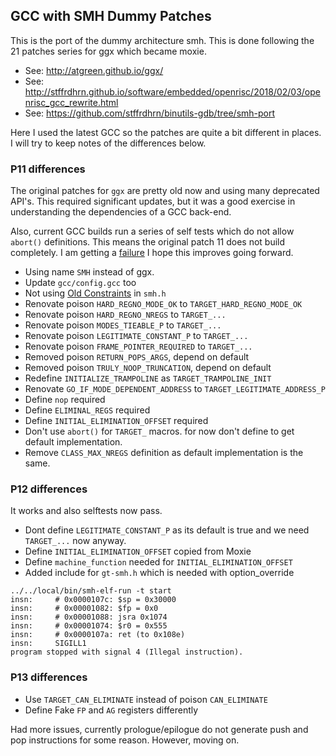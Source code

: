 ## GCC with SMH Dummy Patches

This is the port of the dummy architecture smh.  This is done following the
21 patches series for ggx which became moxie.

 - See: http://atgreen.github.io/ggx/
 - See: http://stffrdhrn.github.io/software/embedded/openrisc/2018/02/03/openrisc_gcc_rewrite.html
 - See: https://github.com/stffrdhrn/binutils-gdb/tree/smh-port

Here I used the latest GCC so the patches are quite a bit different in
places.  I will try to keep notes of the differences below.

### P11 differences

The original patches for `ggx` are pretty old now and using many deprecated
API's.  This required significant updates, but it was a good exercise in understanding the dependencies
of a GCC back-end.

Also, current GCC builds run a series of self tests which do not allow `abort()`
definitions.  This means the original patch 11 does not build completely. I am
getting a
[failure](https://gist.github.com/stffrdhrn/b40c87a56b7be1c6bd8adae26043adea) I
hope this improves going forward.

 - Using name `SMH` instead of ggx.
 - Update `gcc/config.gcc` too
 - Not using [Old  Constraints](https://gcc.gnu.org/onlinedocs/gcc-4.9.4/gccint/Old-Constraints.html)
in `smh.h`
 - Renovate poison `HARD_REGNO_MODE_OK` to `TARGET_HARD_REGNO_MODE_OK`
 - Renovate poison `HARD_REGNO_NREGS` to `TARGET_...`
 - Renovate poison `MODES_TIEABLE_P` to `TARGET_...`
 - Renovate poison `LEGITIMATE_CONSTANT_P` to `TARGET_...`
 - Renovate poison `FRAME_POINTER_REQUIRED` to `TARGET_...`
 - Removed poison `RETURN_POPS_ARGS`, depend on default
 - Removed poison `TRULY_NOOP_TRUNCATION`, depend on default
 - Redefine `INITIALIZE_TRAMPOLINE` as `TARGET_TRAMPOLINE_INIT`
 - Renovate `GO_IF_MODE_DEPENDENT_ADDRESS` to `TARGET_LEGITIMATE_ADDRESS_P`
 - Define `nop` required
 - Define `ELIMINAL_REGS` required
 - Define `INITIAL_ELIMINATION_OFFSET` required 
 - Don't use `abort()` for `TARGET_` macros.  for now don't define to get default implementation.
 - Remove `CLASS_MAX_NREGS` definition as default implementation is the same.

### P12 differences

It works and also selftests now pass.

 - Dont define `LEGITIMATE_CONSTANT_P` as its default is true and we need
   `TARGET_...` now anyway.
 - Define `INITIAL_ELIMINATION_OFFSET` copied from Moxie
 - Define `machine_function` needed for `INITIAL_ELIMINATION_OFFSET`
 - Added include for `gt-smh.h` which is needed with option_override

```
../../local/bin/smh-elf-run -t start
insn:     # 0x0000107c: $sp = 0x30000
insn:     # 0x00001082: $fp = 0x0
insn:     # 0x00001088: jsra 0x1074
insn:     # 0x00001074: $r0 = 0x555
insn:     # 0x0000107a: ret (to 0x108e)
insn:     SIGILL1
program stopped with signal 4 (Illegal instruction).
```

### P13 differences

  - Use `TARGET_CAN_ELIMINATE` instead of poison `CAN_ELIMINATE`
  - Define Fake `FP` and `AG` registers differently

Had more issues, currently prologue/epilogue do not generate push and pop
instructions for some reason.  However, moving on.


